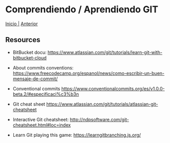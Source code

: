 # Comprendiendo / Aprendiendo GIT
[Inicio |](Readme.md) [Anterior](Git.md)

## Resources

- BitBucket docu:
https://www.atlassian.com/git/tutorials/learn-git-with-bitbucket-cloud

- About commits conventions:
https://www.freecodecamp.org/espanol/news/como-escribir-un-buen-mensaje-de-commit/

- Conventional commits
https://www.conventionalcommits.org/es/v1.0.0-beta.2/#especificaci%c3%b3n

- Git cheat sheet
https://www.atlassian.com/git/tutorials/atlassian-git-cheatsheet

- Interactive Git cheatsheet: 
http://ndpsoftware.com/git-cheatsheet.html#loc=index

- Learn Git playing this game:
https://learngitbranching.js.org/

